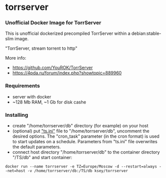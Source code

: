 # torrserver
### Unofficial Docker Image for TorrServer

This is unofficial dockerized precompiled TorrServer within a debian:stable-slim image.

"TorrServer, stream torrent to http"

More info:
- https://github.com/YouROK/TorrServer
- https://4pda.ru/forum/index.php?showtopic=889960

### Requirements

* server with docker
* ~128 Mb RAM, ~1 Gb for disk cashe 

### Installing

- сreate "/home/torrserver/db" directory (for example) on your host
- (optional) put ["ts.ini"](https://raw.githubusercontent.com/MrKsey/torrserver/master/ts.ini) file to "/home/torrserver/db", uncomment the desired options. The "cron_task" parameter (in the cron format) is used to start updates on a schedule. Parameters from "ts.ini" file overwrites the default parameters.
- connect host directory "/home/torrserver/db" to the container directory "/TS/db" and start container:
```
docker run --name torrserver -e TZ=Europe/Moscow -d --restart=always --net=host -v /home/torrserver/db:/TS/db ksey/torrserver
```















